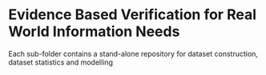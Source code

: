 # Evidence Based Verification for Real World Information Needs

Each sub-folder contains a stand-alone repository for dataset construction, dataset statistics and modelling 


